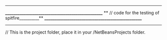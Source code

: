  
***************************************************
**_______________________________________________** 
** //  code for the testing of spitfire__________**
**_______________________________________________**
***************************************************  

//  This is the project folder, place it in your /NetBeansProjects folder.
